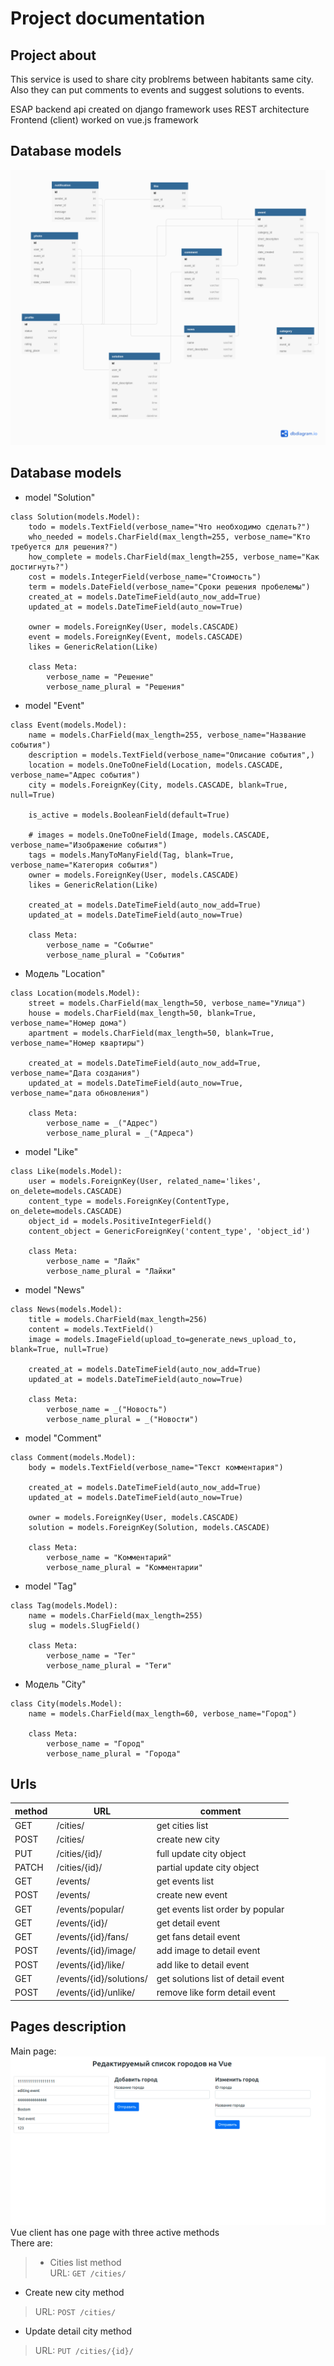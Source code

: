 # Project documentation

## Project about

This service is used to share city problrems between habitants same city. 
Also they can put comments to events and suggest solutions to events.

ESAP backend api created on django framework uses REST architecture <br>
Frontend (client) worked on vue.js framework <br>

## Database models

<img src="images/esap.png"/> <br>

## Database models

- model "Solution"
```
class Solution(models.Model):
    todo = models.TextField(verbose_name="Что необходимо сделать?")
    who_needed = models.CharField(max_length=255, verbose_name="Кто требуется для решения?")
    how_complete = models.CharField(max_length=255, verbose_name="Как достигнуть?")
    cost = models.IntegerField(verbose_name="Стоимость")
    term = models.DateField(verbose_name="Сроки решения пробелемы")
    created_at = models.DateTimeField(auto_now_add=True)
    updated_at = models.DateTimeField(auto_now=True)
    
    owner = models.ForeignKey(User, models.CASCADE)
    event = models.ForeignKey(Event, models.CASCADE)
    likes = GenericRelation(Like)
    
    class Meta:
        verbose_name = "Решение"
        verbose_name_plural = "Решения"
```
- model "Event"
```
class Event(models.Model):
    name = models.CharField(max_length=255, verbose_name="Название события")
    description = models.TextField(verbose_name="Описание события",)
    location = models.OneToOneField(Location, models.CASCADE, verbose_name="Адрес события")
    city = models.ForeignKey(City, models.CASCADE, blank=True, null=True)

    is_active = models.BooleanField(default=True)

    # images = models.OneToOneField(Image, models.CASCADE, verbose_name="Изображение события")
    tags = models.ManyToManyField(Tag, blank=True, verbose_name="Категория события")  
    owner = models.ForeignKey(User, models.CASCADE)
    likes = GenericRelation(Like)

    created_at = models.DateTimeField(auto_now_add=True)
    updated_at = models.DateTimeField(auto_now=True)

    class Meta:
        verbose_name = "Событие"
        verbose_name_plural = "События"
```
- Модель "Location"
```
class Location(models.Model):
    street = models.CharField(max_length=50, verbose_name="Улица")
    house = models.CharField(max_length=50, blank=True, verbose_name="Номер дома")
    apartment = models.CharField(max_length=50, blank=True, verbose_name="Номер квартиры")

    created_at = models.DateTimeField(auto_now_add=True, verbose_name="Дата создания")
    updated_at = models.DateTimeField(auto_now=True, verbose_name="дата обновления")

    class Meta:
        verbose_name = _("Адрес")
        verbose_name_plural = _("Адреса")
```
- model "Like"
```
class Like(models.Model):
    user = models.ForeignKey(User, related_name='likes', on_delete=models.CASCADE)
    content_type = models.ForeignKey(ContentType, on_delete=models.CASCADE)
    object_id = models.PositiveIntegerField()
    content_object = GenericForeignKey('content_type', 'object_id')

    class Meta:
        verbose_name = "Лайк"
        verbose_name_plural = "Лайки"
```
- model "News"
```
class News(models.Model):
    title = models.CharField(max_length=256)
    content = models.TextField()
    image = models.ImageField(upload_to=generate_news_upload_to, blank=True, null=True)

    created_at = models.DateTimeField(auto_now_add=True)
    updated_at = models.DateTimeField(auto_now=True)

    class Meta:
        verbose_name = _("Новость")
        verbose_name_plural = _("Новости")
```
- model "Comment"
```
class Comment(models.Model):
    body = models.TextField(verbose_name="Текст комментария")

    created_at = models.DateTimeField(auto_now_add=True)
    updated_at = models.DateTimeField(auto_now=True)

    owner = models.ForeignKey(User, models.CASCADE)
    solution = models.ForeignKey(Solution, models.CASCADE)

    class Meta:
        verbose_name = "Комментарий"
        verbose_name_plural = "Комментарии"
```
- model "Tag"
```
class Tag(models.Model):
    name = models.CharField(max_length=255)
    slug = models.SlugField()

    class Meta:
        verbose_name = "Тег"
        verbose_name_plural = "Теги"
```
- Модель "City"
```
class City(models.Model):
    name = models.CharField(max_length=60, verbose_name="Город")

    class Meta:
        verbose_name = "Город"
        verbose_name_plural = "Города"
```
## Urls

| method | URL | comment |
| ------ | ------ | ------ |
| GET | /cities/ | get cities list |
| POST | /cities/ | create new city |
| PUT | /cities/{id}/ | full update city object |
| PATCH | /cities/{id}/ | partial update city object |
| GET | /events/ | get events list |
| POST | /events/ | create new event |
| GET | /events/popular/ | get events list order by popular |
| GET | /events/{id}/ | get detail event |
| GET | /events/{id}/fans/ | get fans detail event |
| POST | /events/{id}/image/ | add image to detail event |
| POST | /events/{id}/like/ | add like to detail event |
| GET | /events/{id}/solutions/ | get solutions list of detail event |
| POST | /events/{id}/unlike/ | remove like form detail event |

## Pages description

Main page: <br>
<img src="images/111.png"/> <br>
Vue client has one page with three active methods <br>
There are: <br>
> - Cities list method <br>
> URL: `GET /cities/`
- Create new city method <br>
> URL: `POST /cities/`
- Update detail city method <br>
> URL: `PUT /cities/{id}/`
